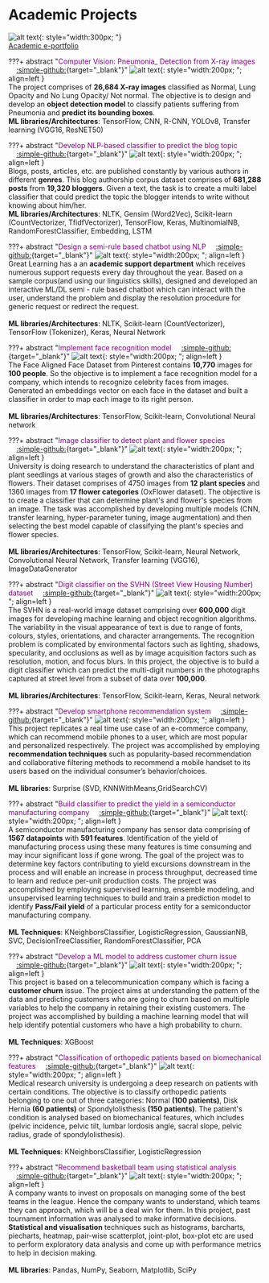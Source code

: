 # Academic Projects


![alt text](images/academic_logo.png){: style="width:300px; "}
<br>
<u><a href="https://eportfolio.mygreatlearning.com/abhinandita-dash" target="_blank" >Academic e-portfolio</a></u> <br>

???+ abstract "<span style="color:purple">Computer Vision: Pneumonia_ Detection from X-ray images</span> &nbsp;&nbsp;&nbsp;&nbsp;[:simple-github:](https://github.com/abhinandita1234/Pneumonia_Detection){target="_blank"}"
    ![alt text](images/pneumonia.png){: style="width:200px; "; align=left } <br>The project comprises of **26,684 X-ray images** classified as Normal, Lung Opacity and No Lung Opacity/ Not normal. The objective is to design and develop an **object detection model** to classify patients suffering from Pneumonia and **predict its bounding boxes**. <br> 
    **ML libraries/Architectures**: TensorFlow, CNN, R-CNN, YOLOv8, Transfer learning (VGG16, ResNET50)

???+ abstract "<span style="color:purple">Develop NLP-based classifier to predict the blog topic</span> &nbsp;&nbsp;&nbsp;&nbsp;[:simple-github:](https://github.com/abhinandita1234/Blog_topic_classifier){target="_blank"}"
    ![alt text](images/blogger.png){: style="width:200px; "; align=left } <br> Blogs, posts, articles, etc. are published constantly by various authors in different **genres**. This blog authorship corpus dataset comprises of **681,288 posts** from **19,320 bloggers**. Given a text, the task is to create a multi label classifier that could predict the topic the blogger intends to write without knowing about him/her.<br>
    **ML libraries/Architectures**: NLTK, Gensim (Word2Vec), Scikit-learn (CountVectorizer, TfidfVectorizer), TensorFlow, Keras, MultinomialNB, RandomForestClassifier, Embedding, LSTM  

???+ abstract "<span style="color:purple">Design a semi-rule based chatbot using NLP</span> &nbsp;&nbsp;&nbsp;&nbsp;[:simple-github:](https://github.com/abhinandita1234/ChatBot){target="_blank"}"
    ![alt text](images/chatbot.jpg){: style="width:200px; "; align=left } <br> 
    Great Learning has a an **academic support department** which receives numerous support requests every day throughout the year. Based on a sample corpus(and using our linguistics skills), designed and developed an interactive ML/DL semi - rule based chatbot which can interact with the user, understand the problem and display the resolution procedure for generic request or redirect the request.<br><br>
    **ML libraries/Architectures**: NLTK, Scikit-learn (CountVectorizer), TensorFlow (Tokenizer), Keras, Neural Network 

???+ abstract "<span style="color:purple">Implement face recognition model</span> &nbsp;&nbsp;&nbsp;&nbsp;[:simple-github:](https://github.com/abhinandita1234/Face_Recognition){target="_blank"}"
     ![alt text](images/face_recog.png){: style="width:200px; "; align=left } <br> The Face Aligned Face Dataset from Pinterest contains **10,770** images for **100 people**. So the objective is to implement a face recognition model for a company, which intends to recognize celebrity faces from images. Generated an embeddings vector on each face in the dataset and built a classifier in order to map each image to its right person.<br><br>
     **ML libraries/Architectures**: TensorFlow, Scikit-learn, Convolutional Neural network

???+ abstract "<span style="color:purple">Image classifier to detect plant and flower species</span> &nbsp;&nbsp;&nbsp;&nbsp;[:simple-github:](https://github.com/abhinandita1234/Image_classifier){target="_blank"}"
    ![alt text](images/flowers.png){: style="width:200px; "; align=left } <br> 
     University is doing research to understand the characteristics of plant and plant seedlings at various stages of growth and also the characteristics of flowers. Their dataset comprises of 4750 images from **12 plant species** and 1360 images from **17 flower categories**  (OxFlower dataset). The objective is to create a classifier that can determine plant's and flower's species from an image. The task was accomplished by developing multiple models (CNN, transfer learning, hyper-parameter tuning, image augmentation) and then selecting the best model capable of classifying the plant's species and flower species.<br><br>
     **ML libraries/Architectures**: TensorFlow, Scikit-learn, Neural Network, Convolutional Neural Network, Transfer learning (VGG16), ImageDataGenerator

???+ abstract "<span style="color:purple">Digit classifier on the SVHN (Street View Housing Number) dataset</span> &nbsp;&nbsp;&nbsp;&nbsp;[:simple-github:](https://github.com/abhinandita1234/Digit_classifier){target="_blank"}"
      ![alt text](images/street.jpeg){: style="width:200px; "; align=left } <br> 
      The SVHN is a real-world image dataset comprising over **600,000** digit images for developing machine learning and object recognition algorithms. The variability in the visual appearance of text is due to range of fonts, colours, styles, orientations, and character arrangements. The recognition problem is complicated by environmental factors such as lighting, shadows, specularity, and occlusions as well as by image acquisition factors such as resolution, motion, and focus blurs. In this project, the objective is to build a digit classifier which can predict the multi-digit numbers in the photographs captured at street level from a subset of data over **100,000**.<br><br>
      **ML libraries/Architectures**: TensorFlow, Scikit-learn, Keras, Neural network

???+ abstract "<span style="color:purple">Develop smartphone recommendation system</span> &nbsp;&nbsp;&nbsp;&nbsp;[:simple-github:](https://github.com/abhinandita1234/Smartphone_recommendation_system){target="_blank"}"
    ![alt text](images/mobilephone.jpeg){: style="width:200px; "; align=left } <br> 
    This project replicates a real time use case of an e-commerce company, which can recommend mobile phones to a user, which are most popular and personalized respectively. The project was accomplished by employing **recommendation techniques** such as popularity-based recommendation and collaborative filtering methods to recommend a mobile handset to its users based on the individual consumer’s behavior/choices.<br><br>
    **ML libraries**: Surprise (SVD, KNNWithMeans,GridSearchCV)

???+ abstract "<span style="color:purple">Build classifier to predict the yield in a semiconductor manufacturing company</span> &nbsp;&nbsp;&nbsp;&nbsp;[:simple-github:](https://github.com/abhinandita1234/Yield_in_a_semiconductor_manufacturing){target="_blank"}"
    ![alt text](images/semiconductor.jpg){: style="width:200px; "; align=left } <br> 
    A semiconductor manufacturing company has sensor data comprising of **1567 datapoints** with **591 features**. Identification of the yield of manufacturing process using these many features is time consuming and may incur significant loss if gone wrong. The goal of the project was to determine key factors contributing to yield excursions downstream in the process and will enable an increase in process throughput, decreased time to learn and reduce per-unit production costs. The project was accomplished by employing supervised learning, ensemble modeling, and unsupervised learning techniques to build and train a prediction model to identify **Pass/Fail yield** of a particular process entity for a semiconductor manufacturing company.<br><br>
    **ML Techniques**: KNeighborsClassifier, LogisticRegression, GaussianNB, SVC, DecisionTreeClassifier, RandomForestClassifier, PCA

???+ abstract "<span style="color:purple">Develop a ML model to address customer churn issue</span> &nbsp;&nbsp;&nbsp;&nbsp;[:simple-github:](https://github.com/abhinandita1234/Predict_customer_churn){target="_blank"}"
    ![alt text](images/churn.png){: style="width:200px; "; align=left } <br> 
    This project is based on a telecommunication company which is facing a **customer churn** issue. The project aims at understanding the pattern of the data and predicting customers who are going to churn based on multiple variables to help the company in retaining their existing customers. The project was accomplished by building a machine learning model that will help identify potential customers who have a high probability to churn.<br><br>
    **ML Techniques**: XGBoost

???+ abstract "<span style="color:purple">Classification of orthopedic patients based on biomechanical features</span> &nbsp;&nbsp;&nbsp;&nbsp;[:simple-github:](https://github.com/abhinandita1234/Orthopedic_patient_classifier){target="_blank"}"
    ![alt text](images/biomechanical.png){: style="width:200px; "; align=left } <br> 
     Medical research university is undergoing a deep research on patients with certain conditions. The objective is to classify orthopedic patients belonging to one out of three categories: Normal **(100 patients)**, Disk Hernia **(60 patients)** or Spondylolisthesis **(150 patients)**. The patient's condition is analysed based on biomechanical features, which includes (pelvic incidence, pelvic tilt, lumbar lordosis angle, sacral slope, pelvic radius, grade of spondylolisthesis).<br><br>
     **ML Techniques**: KNeighborsClassifier, LogisticRegression  

???+ abstract "<span style="color:purple">Recommend basketball team using statistical analysis</span> &nbsp;&nbsp;&nbsp;&nbsp;[:simple-github:](https://github.com/abhinandita1234/Exploratory_data_analysis){target="_blank"}"
    ![alt text](images/statistics.png){: style="width:200px; "; align=left } <br>
    A company wants to invest on proposals on managing some of the best teams in the league. Hence the company wants to understand, which teams they can approach, which will be a deal win for them. In this project, past tournament information was analysed to make informative decisions. **Statistical and visualisation** techniques such as histograms, barcharts, piecharts, heatmap, pair-wise scatterplot, joint-plot, box-plot etc are used to perform exploratory data analysis and come up with performance metrics to help in decision making.<br><br>
    **ML libraries**: Pandas, NumPy, Seaborn, Matplotlib, SciPy